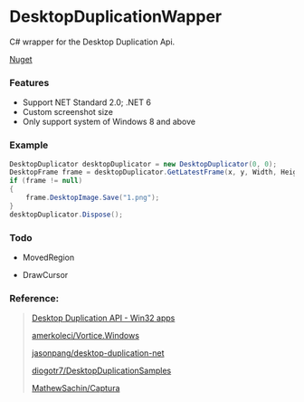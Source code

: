 # DesktopDuplicationWapper



C# wrapper for the Desktop Duplication Api.

[Nuget](https://docs.microsoft.com/en-gb/windows/win32/direct3ddxgi/desktop-dup-api)

### Features

- Support NET Standard 2.0; .NET 6
- Custom screenshot size
- Only support system of Windows 8 and above



### Example

```c#
DesktopDuplicator desktopDuplicator = new DesktopDuplicator(0, 0);
DesktopFrame frame = desktopDuplicator.GetLatestFrame(x, y, Width, Height);
if (frame != null)
{
	frame.DesktopImage.Save("1.png");
}
desktopDuplicator.Dispose();
```



### Todo

- MovedRegion

- DrawCursor

  

### Reference:

> [Desktop Duplication API - Win32 apps](https://docs.microsoft.com/en-gb/windows/win32/direct3ddxgi/desktop-dup-api)
>
> [amerkoleci/Vortice.Windows](https://github.com/amerkoleci/Vortice.Windows)
>
> [jasonpang/desktop-duplication-net](https://github.com/jasonpang/desktop-duplication-net)
>
> [diogotr7/DesktopDuplicationSamples](https://github.com/diogotr7/DesktopDuplicationSamples)
>
> [MathewSachin/Captura](https://github.com/MathewSachin/Captura)
